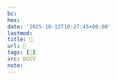 ```yaml
---
bc:
hex:
date: '2025-10-13T10:27:45+08:00'
lastmod:
title: 􄁱
url: 􄁱
tags: [𠥦]
src: DCCV
note:
---
```

